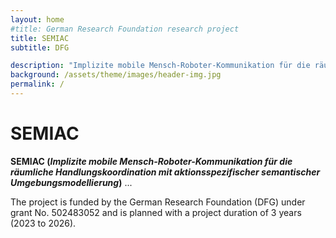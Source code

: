 ```yaml
---
layout: home
#title: German Research Foundation research project 
title: SEMIAC 
subtitle: DFG  

description: "Implizite mobile Mensch-Roboter-Kommunikation für die räumliche Handlungskoordination mit aktionsspezifischer semantischer Umgebungsmodellierung"
background: /assets/theme/images/header-img.jpg
permalink: /
---
```

# SEMIAC
**SEMIAC (*Implizite mobile Mensch-Roboter-Kommunikation für die räumliche Handlungskoordination mit aktionsspezifischer semantischer Umgebungsmodellierung*)** 
...


The project is funded by the German Research Foundation (DFG) under grant No. 502483052 and is planned with a project duration of 3 years (2023 to 2026).
